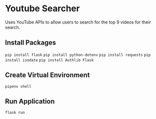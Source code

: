 # Youtube Searcher
Uses YouTube APIs to allow users to search for the top 9 videos for their search.

## Install Packages

<code>pip install flask</code>
<code>pip install python-dotenv</code>
<code>pip install requests</code>
<code>pip install isodate</code>
<code>pip install Authlib Flask</code>

## Create Virtual Environment

<code>pipenv shell</code>

## Run Application

<code>flask run</code>
